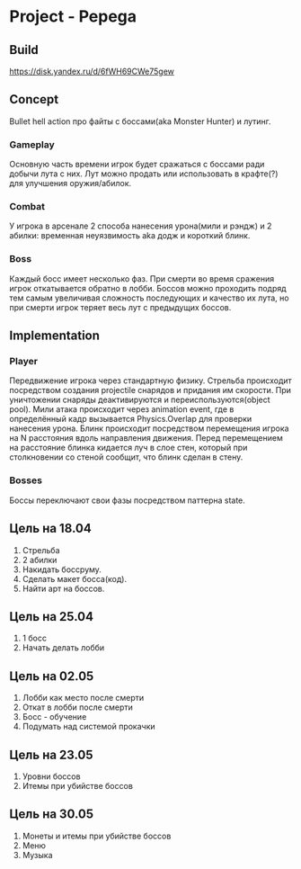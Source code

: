 # Project - Pepega
## Build
https://disk.yandex.ru/d/6fWH69CWe75gew
## Concept
 Bullet hell action про файты с боссами(aka Monster Hunter) и лутинг.
### Gameplay
  Основную часть времени игрок будет сражаться с боссами ради добычи лута с них. Лут можно продать или использовать в крафте(?) для улучшения оружия/абилок.
### Combat
  У игрока в арсенале 2 способа нанесения урона(мили и рэндж) и 2 абилки: временная неуязвимость aka додж и короткий блинк.
### Boss
  Каждый босс имеет несколько фаз. При смерти во время сражения игрок откатывается обратно в лобби. 
  Боссов можно проходить подряд тем самым увеличивая сложность последующих и качество их лута, но при смерти игрок теряет весь лут с предыдущих боссов.
## Implementation
### Player
  Передвижение игрока через стандартную физику. Стрельба происходит посредством создания projectile снарядов и придания им скорости. 
  При уничтожении снаряды деактивируются и переиспользуются(object pool).
  Мили атака происходит через animation event, где в определённый кадр вызывается Physics.Overlap для проверки нанесения урона.
  Блинк происходит посредством перемещения игрока на N расстояния вдоль направления движения. 
  Перед перемещением на расстояние блинка кидается луч в слое стен, который при столкновении со стеной сообщит, что блинк сделан в стену.
### Bosses
  Боссы переключают свои фазы посредством паттерна state.
## Цель на 18.04
 1. Стрельба
 2. 2 абилки
 3. Накидать боссруму.
 4. Сделать макет босса(код).
 5. Найти арт на боссов.
## Цель на 25.04
 1. 1 босс
 2. Начать делать лобби
## Цель на 02.05
 1. Лобби как место после смерти
 2. Откат в лобби после смерти
 3. Босс - обучение
 4. Подумать над системой прокачки
## Цель на 23.05
 1. Уровни боссов
 2. Итемы при убийстве боссов

## Цель на 30.05
 1.  Монеты и итемы при убийстве боссов
 2.  Меню
 3.  Музыка

